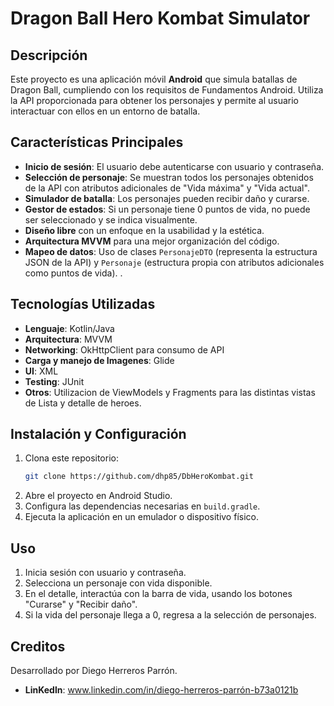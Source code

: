 # Dragon Ball Hero Kombat Simulator

## Descripción
Este proyecto es una aplicación móvil **Android** que simula batallas de Dragon Ball, cumpliendo con los requisitos de Fundamentos Android. 
Utiliza la API proporcionada para obtener los personajes y permite al usuario interactuar con ellos en un entorno de batalla.

## Características Principales
- **Inicio de sesión**: El usuario debe autenticarse con usuario y contraseña.
- **Selección de personaje**: Se muestran todos los personajes obtenidos de la API con atributos adicionales de "Vida máxima" y "Vida actual".
- **Simulador de batalla**: Los personajes pueden recibir daño y curarse.
- **Gestor de estados**: Si un personaje tiene 0 puntos de vida, no puede ser seleccionado y se indica visualmente.
- **Diseño libre** con un enfoque en la usabilidad y la estética.
- **Arquitectura MVVM** para una mejor organización del código.
- **Mapeo de datos**: Uso de clases `PersonajeDTO` (representa la estructura JSON de la API) y `Personaje` (estructura propia con atributos adicionales como puntos de vida).
.

## Tecnologías Utilizadas
- **Lenguaje**: Kotlin/Java
- **Arquitectura**: MVVM
- **Networking**: OkHttpClient para consumo de API
- **Carga y manejo de Imagenes**: Glide
- **UI**: XML
- **Testing**: JUnit
- **Otros**: Utilizacion de ViewModels y Fragments para las distintas vistas de Lista y detalle de heroes.

## Instalación y Configuración
1. Clona este repositorio:
   ```bash
   git clone https://github.com/dhp85/DbHeroKombat.git
   ```
2. Abre el proyecto en Android Studio.
3. Configura las dependencias necesarias en `build.gradle`.
4. Ejecuta la aplicación en un emulador o dispositivo físico.

## Uso
1. Inicia sesión con usuario y contraseña.
2. Selecciona un personaje con vida disponible.
3. En el detalle, interactúa con la barra de vida, usando los botones "Curarse" y "Recibir daño".
4. Si la vida del personaje llega a 0, regresa a la selección de personajes.

## Creditos
Desarrollado por Diego Herreros Parrón. 
- **LinKedln**: www.linkedin.com/in/diego-herreros-parrón-b73a0121b

